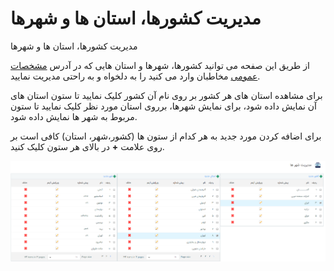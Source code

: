 # مدیریت کشورها، استان ها و شهرها    

مدیریت کشورها، استان ها و شهرها

از طریق این صفحه می توانید کشورها، شهرها و استان هایی که در آدرس [مشخصات عمومی](../PayamGostarSyncBank/JobsForFirst/GeneralSpecification.md) مخاطبان وارد می کنید را به دلخواه و به راحتی مدیریت نمایید.

برای مشاهده استان های هر کشور بر روی نام آن کشور کلیک نمایید تا ستون استان های آن نمایش داده شود، برای نمایش شهرها، برروی استان مورد نظر کلیک نمایید تا ستون مربوط به شهر ها نمایش داده شود.

برای اضافه کردن مورد جدید به هر کدام از ستون ها (کشور،شهر، استان) کافی است بر روی علامت **\+** در بالای هر ستون کلیک کنید.

![](CitesManagement.png)